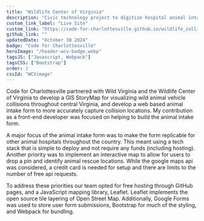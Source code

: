 ```yaml
---
title: "Wildlife Center of Virginia"
description: "Civic technology project to digitize hospital animal intake forms"
custom_link_label: "Live Site"
custom_link: "https://code-for-charlottesville.github.io/wildlife_collisions/"
github_link: ""
updatedDate: "October 30 2024"
badge: "Code for Charlottesville"
heroImage: "/header-wcv-badge.webp"
tagsJS: ["Javascript, Webpack"]
tagsCSS: ["Bootstrap"]
order: 1
cssId: "WCVimage"
---
```


Code for Charlottesville partnered with Wild Virginia and the Wildlife Center of Virginia to develop a GIS StoryMap for visualizing wild animal vehicle collisions throughout central Virginia, and develop a web based animal intake form to more accurately capture collision locations. My contribution as a front-end developer was focused on helping to build the animal intake form.

A major focus of the animal intake form was to make the form replicable for other animal hospitals throughout the country. This meant using a tech stack that is simple to deploy and not require any funds (including hosting). Another priority was to implement an interactive map to allow for users to drop a pin and identify animal rescue locations. While the google maps api was considered, a credit card is needed for setup and there are limits to the number of free api requests.

To address these priorities our team opted for free hosting through GitHub pages, and a JavaScript mapping library, Leaflet. Leaflet implements the open source tile layering of Open Street Map. Additionally, Google Forms was used to store user form submissions, Bootstrap for much of the styling, and Webpack for bundling.
